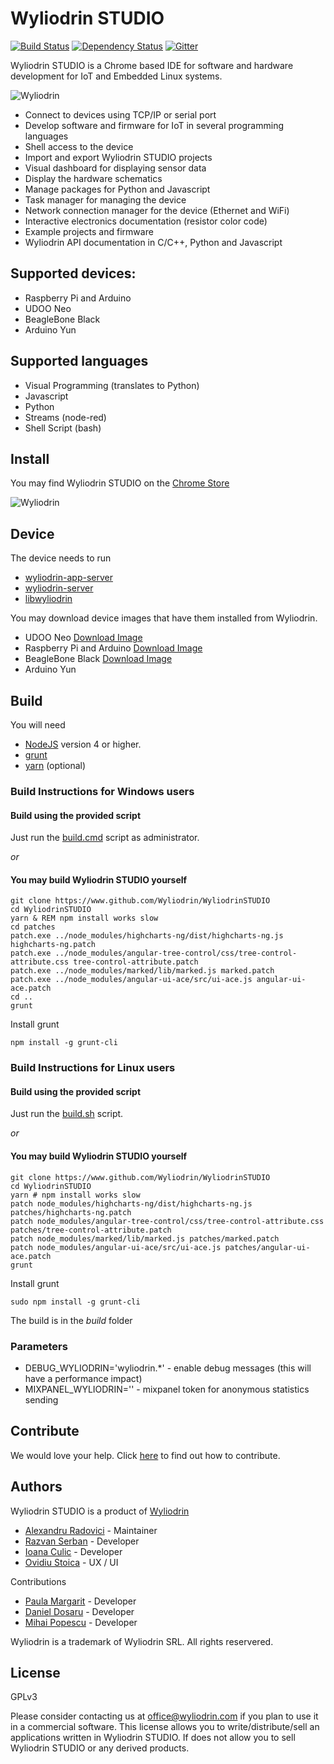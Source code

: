 # Wyliodrin STUDIO

[![Build Status](https://travis-ci.org/Wyliodrin/WyliodrinSTUDIO.svg?branch=master)](https://travis-ci.org/Wyliodrin/WyliodrinSTUDIO)
[![Dependency Status](https://gemnasium.com/Wyliodrin/WyliodrinSTUDIO.svg)](https://gemnasium.com/Wyliodrin/WyliodrinSTUDIO)
[![Gitter](https://badges.gitter.im/Wyliodrin/WyliodrinSTUDIO.svg)](https://gitter.im/Wyliodrin/WyliodrinSTUDIO?utm_source=badge&utm_medium=badge&utm_campaign=pr-badge)

Wyliodrin STUDIO is a Chrome based IDE for software and hardware development for IoT and Embedded Linux systems.

![Wyliodrin](https://raw.githubusercontent.com/Wyliodrin/WyliodrinSTUDIO/master/extra/gitslide.gif)

* Connect to devices using TCP/IP or serial port
* Develop software and firmware for IoT in several programming languages
* Shell access to the device
* Import and export Wyliodrin STUDIO projects
* Visual dashboard for displaying sensor data
* Display the hardware schematics
* Manage packages for Python and Javascript
* Task manager for managing the device
* Network connection manager for the device  (Ethernet and WiFi)
* Interactive electronics documentation (resistor color code)
* Example projects and firmware
* Wyliodrin API documentation in C/C++, Python and Javascript

## Supported devices:
* Raspberry Pi and Arduino 
* UDOO Neo 
* BeagleBone Black 
* Arduino Yun

## Supported languages
* Visual Programming (translates to Python)
* Javascript
* Python
* Streams (node-red)
* Shell Script (bash)

## Install
You may find Wyliodrin STUDIO on the [Chrome Store](https://goo.gl/Sgj9HB)

![Wyliodrin](https://raw.githubusercontent.com/Wyliodrin/WyliodrinSTUDIO/master/extra/wyliodrin_studio_qr.png)

## Device

The device needs to run
* [wyliodrin-app-server](https://www.github.com/wyliodrin/wyliodrin-app-server)
* [wyliodrin-server](https://www.github.com/wyliodrin/wyliodrin-server)
* [libwyliodrin](https://www.github.com/wyliodrin/libwyliodrin)

You may download device images that have them installed from Wyliodrin.

* UDOO Neo [Download Image](http://www.wyliodrin.com/images/beta/udooneo)
* Raspberry Pi and Arduino [Download Image](http://www.wyliodrin.com/images/beta/raspberrypi)
* BeagleBone Black [Download Image](http://www.wyliodrin.com/images/beta/beagleboneblack)
* Arduino Yun

## Build

You will need 

* [NodeJS](http://www.nodejs.org) version 4 or higher.
* [grunt](http://gruntjs.com/)
* [yarn](https://yarnpkg.com/) (optional)

### Build Instructions for Windows users

#### Build using the provided script

Just run the [build.cmd](./build.cmd) script as administrator.

*or*

#### You may build Wyliodrin STUDIO yourself

    git clone https://www.github.com/Wyliodrin/WyliodrinSTUDIO
    cd WyliodrinSTUDIO
    yarn & REM npm install works slow
    cd patches
    patch.exe ../node_modules/highcharts-ng/dist/highcharts-ng.js highcharts-ng.patch
    patch.exe ../node_modules/angular-tree-control/css/tree-control-attribute.css tree-control-attribute.patch
    patch.exe ../node_modules/marked/lib/marked.js marked.patch
    patch.exe ../node_modules/angular-ui-ace/src/ui-ace.js angular-ui-ace.patch
    cd ..
    grunt

Install grunt 

    npm install -g grunt-cli 

### Build Instructions for Linux users

#### Build using the provided script

Just run the [build.sh](./build.sh) script.

*or*

#### You may build Wyliodrin STUDIO yourself

    git clone https://www.github.com/Wyliodrin/WyliodrinSTUDIO
    cd WyliodrinSTUDIO
    yarn # npm install works slow
    patch node_modules/highcharts-ng/dist/highcharts-ng.js patches/highcharts-ng.patch
    patch node_modules/angular-tree-control/css/tree-control-attribute.css patches/tree-control-attribute.patch
    patch node_modules/marked/lib/marked.js patches/marked.patch
    patch node_modules/angular-ui-ace/src/ui-ace.js patches/angular-ui-ace.patch
    grunt

Install grunt 

    sudo npm install -g grunt-cli 

The build is in the *build* folder

### Parameters

* DEBUG_WYLIODRIN='wyliodrin.*' - enable debug messages (this will have a performance impact)
* MIXPANEL_WYLIODRIN='' - mixpanel token for anonymous statistics sending

## Contribute

We would love your help. Click [here](CONTRIBUTING.md) to find out how to contribute.

## Authors

Wyliodrin STUDIO is a product of [Wyliodrin](http://www.wyliodrin.com)

* [Alexandru Radovici](https://www.github.com/alexandruradovici) - Maintainer
* [Razvan Serban](https://www.github.com/serban-razvan) - Developer
* [Ioana Culic](https://www.github.com/ioanaculic) - Developer
* [Ovidiu Stoica](https://www.github.com/oviska) - UX / UI

Contributions

* [Paula Margarit](https://www.github.com/paula-elena) - Developer
* [Daniel Dosaru](https://www.github.com/dosarudaniel) - Developer
* [Mihai Popescu](https://www.github.com/mhpopescu) - Developer

Wyliodrin is a trademark of Wyliodrin SRL. All rights reservered.

## License

GPLv3

Please consider contacting us at office@wyliodrin.com if you plan to use it in a commercial software.
This license allows you to write/distribute/sell an applications written in Wyliodrin STUDIO. If does not allow you to sell Wyliodrin STUDIO or any derived products.


